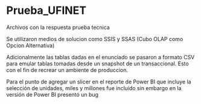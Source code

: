 # Prueba_UFINET
Archivos con la respuesta prueba tecnica

Se utilizaron medios de solucion como SSIS y SSAS (Cubo OLAP como Opcion Alternativa)

Adicionalmente las tablas dadas en el enunciado se pasaron a formato CSV para emular tablas tomadas desde un snapshot de un transaccional. Esto con el fin de recrear un ambiente de produccion. 

Para el punto de agregar un slicer en el reporte de Power BI que incluye la selección de unidades, miles y millones fue incluido sin embargo en la versión de Power BI presentó un bug
